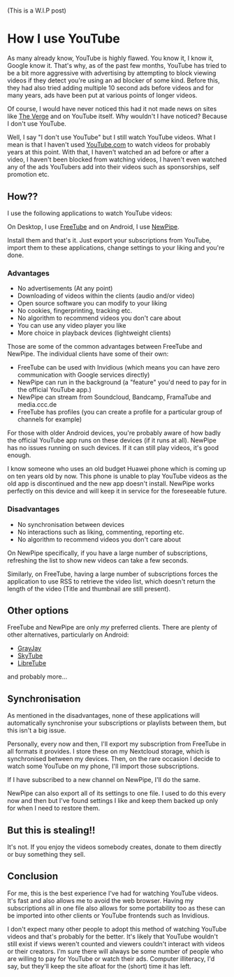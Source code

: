 <!--
.. title: YouTube
.. slug: youtube
.. date: 2023-12-06 09:07:28 UTC
.. tags: privacy
.. category: 
.. link: 
.. description: 
.. type: text
-->

#

(This is a W.I.P post)

# How I use YouTube

As many already know, YouTube is highly flawed. You know it, I know it, Google know it. That's why, as of the past few months, YouTube has tried to be a bit more aggressive with advertising by attempting to block viewing videos if they detect you're using an ad blocker of some kind. Before this, they had also tried adding multiple 10 second ads before videos and for many years, ads have been put at various points of longer videos.

Of course, I would have never noticed this had it not made news on sites like [The Verge](https://www.theverge.com/2023/11/7/23950513/youtube-ad-blocker-crackdown-privacy-advocates-eu) and on YouTube itself. Why wouldn't I have noticed? Because I don't use YouTube.

Well, I say "I don't use YouTube" but I still watch YouTube videos. What I mean is that I haven't used [YouTube.com](https://youtube.com) to watch videos for probably years at this point. With that, I haven't watched an ad before or after a video, I haven't been blocked from watching videos, I haven't even watched any of the ads YouTubers add into their videos such as sponsorships, self promotion etc.

## How??

I use the following applications to watch YouTube videos:

On Desktop, I use [FreeTube](https://freetubeapp.io/) and on Android, I use [NewPipe](https://github.com/polymorphicshade/NewPipe).

Install them and that's it. Just export your subscriptions from YouTube, import them to these applications, change settings to your liking and you're done.

### Advantages

* No advertisements (At any point)
* Downloading of videos within the clients (audio and/or video)
* Open source software you can modify to your liking
* No cookies, fingerprinting, tracking etc.
* No algorithm to recommend videos you don't care about
* You can use any video player you like
* More choice in playback devices (lightweight clients)

Those are some of the common advantages between FreeTube and NewPipe. The individual clients have some of their own:

* FreeTube can be used with Invidious (which means you can have zero communication with Google services directly)
* NewPipe can run in the background (a "feature" you'd need to pay for in the official YouTube app.)
* NewPipe can stream from Soundcloud, Bandcamp, FramaTube and media.ccc.de
* FreeTube has profiles (you can create a profile for a particular group of channels for example)

For those with older Android devices, you're probably aware of how badly the official YouTube app runs on these devices (if it runs at all). NewPipe has no issues running on such devices. If it can still play videos, it's good enough.

I know someone who uses an old budget Huawei phone which is coming up on ten years old by now. This phone is unable to play YouTube videos as the old app is discontinued and the new app doesn't install. NewPipe works perfectly on this device and will keep it in service for the foreseeable future.

### Disadvantages

* No synchronisation between devices
* No interactions such as liking, commenting, reporting etc.
* No algorithm to recommend videos you don't care about

On NewPipe specifically, if you have a large number of subscriptions, refreshing the list to show new videos can take a few seconds.

Similarly, on FreeTube, having a large number of subscriptions forces the application to use RSS to retrieve the video list, which doesn't return the length of the video (Title and thumbnail are still present).

## Other options

FreeTube and NewPipe are only *my* preferred clients. There are plenty of other alternatives, particularly on Android:

* [GrayJay](https://grayjay.app/)
* [SkyTube](https://github.com/SkyTubeTeam/SkyTube)
* [LibreTube](https://libretube.dev/)

and probably more...

## Synchronisation

As mentioned in the disadvantages, none of these applications will automatically synchronise your subscriptions or playlists between them, but this isn't a big issue.

Personally, every now and then, I'll export my subscription from FreeTube in all formats it provides. I store these on my Nextcloud storage, which is synchronised between my devices. Then, on the rare occasion I decide to watch some YouTube on my phone, I'll import those subscriptions.

If I have subscribed to a new channel on NewPipe, I'll do the same.

NewPipe can also export all of its settings to one file. I used to do this every now and then but I've found settings I like and keep them backed up only for when I need to restore them.

## But this is stealing!!

It's not. If you enjoy the videos somebody creates, donate to them directly or buy something they sell.

## Conclusion

For me, this is the best experience I've had for watching YouTube videos. It's fast and also allows me to avoid the web browser. Having my subscriptions all in one file also allows for some portability too as these can be imported into other clients or YouTube frontends such as Invidious.

I don't expect many other people to adopt this method of watching YouTube videos and that's probably for the better. It's likely that YouTube wouldn't still exist if views weren't counted and viewers couldn't interact with videos or their creators. I'm sure there will always be some number of people who are willing to pay for YouTube or watch their ads. Computer illiteracy, I'd say, but they'll keep the site afloat for the (short) time it has left.
